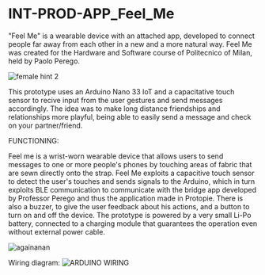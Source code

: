 # INT-PROD-APP_Feel_Me
"Feel Me" is a wearable device with an attached app, developed to connect people far away from each other in a new and a more natural way.
Feel Me was created for the Hardware and Software course of Politecnico of Milan, held by Paolo Perego.


![female hint 2](https://user-images.githubusercontent.com/82780678/194076632-5d31bffc-0f8d-42ee-a37a-22604882dce4.png)


This prototype uses an Arduino Nano 33 IoT and a capacitative touch sensor to recive input from the user gestures and send messages accordingly. 
The idea was to make long distance friendships and relationships more playful, being able to easily send a message and check on your partner/friend.

FUNCTIONING:

Feel me is a wrist-worn wearable device that allows users to send messages to one or more people's phones by touching areas of fabric that
are sewn directly onto the strap. Feel Me exploits a capacitive touch sensor to detect the user's touches and sends signals to the Arduino, 
which in turn exploits BLE communication to communicate with the bridge app developed by Professor Perego and thus the application made in Protopie.
There is also a buzzer, to give the user feedback about his actions, and a button to turn on and off the device.
The prototype is powered by a very small Li-Po battery, connected to a charging module that
guarantees the operation even without external power cable.

![againanan](https://user-images.githubusercontent.com/82780678/194081318-f67619fd-f59a-4983-aa87-a5b597d42a40.png)

Wiring diagram:
![ARDUINO WIRING](https://user-images.githubusercontent.com/82780678/194080328-f34770fd-27a7-4cb8-8d7f-281224d83c0e.png)
